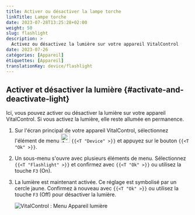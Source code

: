 ```yaml
---
title: Activer ou désactiver la lampe torche
linkTitle: Lampe torche
date: 2023-07-28T13:25:28+02:00
weight: 50
slug: flashlight
description: >
  Activez ou désactivez la lumière sur votre appareil VitalControl
date: 2023-07-26
catégories: [Appareil]
étiquettes: [Appareil]
translationKey: device/flashlight
---
```

## Activer et désactiver la lumière {#activate-and-deactivate-light}
 
Ici, vous pouvez activer ou désactiver la lumière sur votre appareil VitalControl. Si vous activez la lumière, elle reste allumée en permanence.

1. Sur l'écran principal de votre appareil VitalControl, sélectionnez l'élément de menu <img src="/icons/device.svg" width="25" align="bottom" alt="Appareil" /> `{{<T "Device" >}}` et appuyez sur le bouton `{{<T "Ok" >}}`.

2. Un sous-menu s'ouvre avec plusieurs éléments de menu. Sélectionnez `{{<T "Flashlight" >}}` et confirmez avec `{{<T "Ok" >}}` ou utilisez la touche `F3` (On).

3. La lumière est maintenant activée. Ce réglage est symbolisé par un cercle jaune. Confirmez à nouveau avec `{{<T "Ok" >}}` ou utilisez la touche `F3` (Off) pour désactiver la lumière.

   ![VitalControl : Menu Appareil lumière](../images/light.png "Activer et désactiver la lumière")
